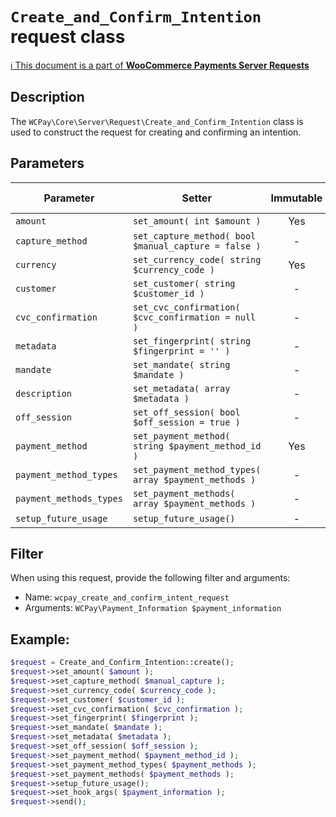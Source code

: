 # `Create_and_Confirm_Intention` request class

[ℹ️ This document is a part of __WooCommerce Payments Server Requests__](../README.md)

## Description

The `WCPay\Core\Server\Request\Create_and_Confirm_Intention` class is used to construct the request for creating and confirming an intention.

## Parameters


| Parameter               | Setter                                               | Immutable | Required | Default value |
|-------------------------|------------------------------------------------------|:---------:|:--------:|:-------------:|
| `amount`                | `set_amount( int $amount )`                          |    Yes    |   Yes    |       -       |
| `capture_method`        | `set_capture_method( bool $manual_capture = false )` |     -     |    -     | `'automatic'` |
| `currency`              | `set_currency_code( string $currency_code )`         |    Yes    |   Yes    |       -       |
| `customer`              | `set_customer( string $customer_id )`                |     -     |   Yes    |       -       |
| `cvc_confirmation`      | `set_cvc_confirmation( $cvc_confirmation = null )`   |     -     |    -     |       -       |
| `metadata`              | `set_fingerprint( string $fingerprint = '' )`        |     -     |   Yes    |       -       |
| `mandate`               | `set_mandate( string $mandate )`                     |     -     |    -     |       -       |
| `description`           | `set_metadata( array $metadata )`                    |     -     |    -     |       -       |
| `off_session`           | `set_off_session( bool $off_session = true )`        |     -     |    -     |       -       |
| `payment_method`        | `set_payment_method( string $payment_method_id )`    |    Yes    |   Yes    |       -       |
| `payment_method_types`  | `set_payment_method_types( array $payment_methods )` |     -     |    -     |       -       |
| `payment_methods_types` | `set_payment_methods( array $payment_methods )`      |     -     |    -     |       -       |
| `setup_future_usage`    | `setup_future_usage()`                               |     -     |    -     |       -       |


## Filter

When using this request, provide the following filter and arguments:

- Name: `wcpay_create_and_confirm_intent_request`
- Arguments: `WCPay\Payment_Information $payment_information`

## Example:

```php
$request = Create_and_Confirm_Intention::create();
$request->set_amount( $amount );
$request->set_capture_method( $manual_capture );
$request->set_currency_code( $currency_code );
$request->set_customer( $customer_id );
$request->set_cvc_confirmation( $cvc_confirmation );
$request->set_fingerprint( $fingerprint );
$request->set_mandate( $mandate );
$request->set_metadata( $metadata );
$request->set_off_session( $off_session );
$request->set_payment_method( $payment_method_id );
$request->set_payment_method_types( $payment_methods );
$request->set_payment_methods( $payment_methods );
$request->setup_future_usage();
$request->set_hook_args( $payment_information );
$request->send();
```
